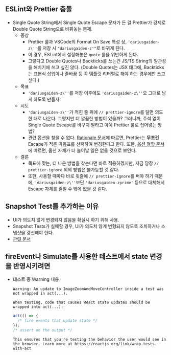 ## ESLint와 Prettier 충돌
- Single Quote String에서 Single Quote Escape 문자가 든 걸 Prettier가 강제로 Double Quote String으로 바꿔놓는 문제.
  - 증상
    - Prettier 룰과 VSCode의 Format On Save 특성 상, `'dariusgaiden-z\''`를 저장 시 `"dariusgaiden-z'"`로 바뀌게 된다.
    - 이 경우, ESLint에서 설정해놓은 `quote` 룰을 위반하게 된다.
    - 그렇다고 Double Quotes나 Backticks를 쓰는건 JS/TS String의 일관성을 해치기에 쓰고 싶진 않다. (Double Quotes는 JSX 태그에, Backticks는 표현식 삽입이나 줄바꿈 등 꼭 템플릿 리터럴로 해야 하는 경우에만 쓰고 싶다.)
  - 목표
    - `'dariusgaiden-z\''`를 저장 이후에도 `'dariusgaiden-z\''`오 그대로 남게 하도록 만들자.
  - 시도
    - `'dariusgaiden-z\''`가 적힌 줄 위에 `// prettier-ignore`를 달면 의도한 대로 나온다. 그렇지만 더 깔끔한 방법이 있을까? 그러니까, 주석 없이 Single Quote Escape를 바꾸지 말라고 아예 Prettier 룰로 집어넣는 방법?
    - 관련 옵션을 찾을 수 없다. [Rationale 문서](https://prettier.io/docs/en/rationale#strings)에 따르면, Prettier는 **무조건** Escape가 적은 따옴표를 선택하여 변경한다고 한다. 또한, [옵션 철학 문서](https://prettier.io/docs/en/option-philosophy)에 따르면, 옵션 자체가 더 늘어날 일은 없을 것으로 보인다.
  - 결론
    - 목표에 맞는, 더 나은 방법을 찾는다면 바로 적용하겠지만, 지금 당장 `// prettier-ignore` 외의 방법은 불가능할 것 같다.
    - 또한, 사용할 때마다 바로 윗줄에 `// prettier-ignore`를 써야 하기 때문에, `'dariusgaiden-z\''`보단 `'dariusgaiden-zprime'` 등으로 대체해서 Escape 자체를 줄일 수 밖에 없을 것 같다.

## Snapshot Test를 추가하는 이유
- UI가 의도치 않게 변경되지 않음을 확실시 하기 위해 사용.
- Snapshot Tests가 실패할 경우, UI가 의도치 않게 변형되지 않도록 조치하거나 스냅샷을 갱신해야 한다.
- [관련 문서](https://jestjs.io/docs/snapshot-testing)

## fireEvent나 Simulate를 사용한 테스트에서 state 변경을 반영시키려면
- 테스트 중 Warning 내용
  ```
  Warning: An update to ImageZoomAndMoveController inside a test was not wrapped in act(...).

  When testing, code that causes React state updates should be wrapped into act(...):
  ```
  ```TypeScript
  act(() => {
    /* fire events that update state */
  });
  /* assert on the output */
  ```
  ```
  This ensures that you're testing the behavior the user would see in the browser. Learn more at https://reactjs.org/link/wrap-tests-with-act
  ```
